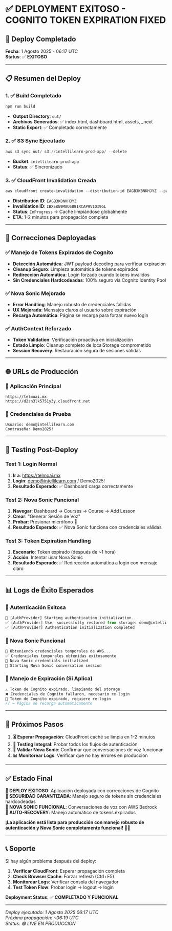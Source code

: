 # ✅ **DEPLOYMENT EXITOSO - COGNITO TOKEN EXPIRATION FIXED**

## 🚀 **Deploy Completado**

**Fecha**: 1 Agosto 2025 - 06:17 UTC  
**Status**: ✅ **EXITOSO**

---

## 📋 **Resumen del Deploy**

### **1. ✅ Build Completado**
```powershell
npm run build
```
- **Output Directory**: `out/`
- **Archivos Generados**: ✅ index.html, dashboard.html, assets, _next
- **Static Export**: ✅ Completado correctamente

### **2. ✅ S3 Sync Ejecutado**
```powershell
aws s3 sync out/ s3://intellilearn-prod-app/ --delete
```
- **Bucket**: `intellilearn-prod-app`
- **Status**: ✅ Sincronizado

### **3. ✅ CloudFront Invalidation Creada**
```powershell
aws cloudfront create-invalidation --distribution-id EAGB3KBNKHJYZ --paths "/*"
```
- **Distribution ID**: `EAGB3KBNKHJYZ`
- **Invalidation ID**: `IBXSBG9M0U6881RCAP9V1OI9GL`
- **Status**: `InProgress` → Caché limpiándose globalmente
- **ETA**: 1-2 minutos para propagación completa

---

## 🔧 **Correcciones Deployadas**

### **✅ Manejo de Tokens Expirados de Cognito**
- **Detección Automática**: JWT payload decoding para verificar expiración
- **Cleanup Seguro**: Limpieza automática de tokens expirados
- **Redirección Automática**: Login forzado cuando tokens invalidos
- **Sin Credenciales Hardcodeadas**: 100% seguro via Cognito Identity Pool

### **✅ Nova Sonic Mejorado**
- **Error Handling**: Manejo robusto de credenciales fallidas
- **UX Mejorada**: Mensajes claros al usuario sobre expiración
- **Recarga Automática**: Página se recarga para forzar nuevo login

### **✅ AuthContext Reforzado**
- **Token Validation**: Verificación proactiva en inicialización
- **Estado Limpio**: Cleanup completo de localStorage comprometido
- **Session Recovery**: Restauración segura de sesiones válidas

---

## 🌐 **URLs de Producción**

### **📱 Aplicación Principal**
```
https://telmoai.mx
https://d2sn3lk5751y3y.cloudfront.net
```

### **🔐 Credenciales de Prueba**
```
Usuario: demo@intellilearn.com
Contraseña: Demo2025!
```

---

## 🧪 **Testing Post-Deploy**

### **Test 1: Login Normal**
1. **Ir a**: https://telmoai.mx
2. **Login**: demo@intellilearn.com / Demo2025!
3. **Resultado Esperado**: ✅ Dashboard carga correctamente

### **Test 2: Nova Sonic Funcional**
1. **Navegar**: Dashboard → Courses → Course → Add Lesson
2. **Crear**: "Generar Sesión de Voz"
3. **Probar**: Presionar micrófono 🎤
4. **Resultado Esperado**: ✅ Nova Sonic funciona con credenciales válidas

### **Test 3: Token Expiration Handling**
1. **Escenario**: Token expirado (después de ~1 hora)
2. **Acción**: Intentar usar Nova Sonic
3. **Resultado Esperado**: ✅ Redirección automática a login con mensaje claro

---

## 📊 **Logs de Éxito Esperados**

### **🔐 Autenticación Exitosa**
```javascript
🔧 [AuthProvider] Starting authentication initialization...
✅ [AuthProvider] User successfully restored from storage: demo@intellilearn.com
✅ [AuthProvider] Authentication initialization completed
```

### **🎯 Nova Sonic Funcional**
```javascript
🔑 Obteniendo credenciales temporales de AWS...
✅ Credenciales temporales obtenidas exitosamente
🔐 Nova Sonic credentials initialized
🎯 Starting Nova Sonic conversation session
```

### **🔄 Manejo de Expiración (Si Aplica)**
```javascript
⚠️ Token de Cognito expirado, limpiando del storage
❌ Credenciales de Cognito fallaron, necesario re-login
🔄 Token de Cognito expirado, requiere re-login
// → Página se recarga automáticamente
```

---

## 🎯 **Próximos Pasos**

1. **⏳ Esperar Propagación**: CloudFront caché se limpia en 1-2 minutos
2. **🧪 Testing Integral**: Probar todos los flujos de autenticación
3. **🎤 Validar Nova Sonic**: Confirmar que conversaciones de voz funcionan
4. **📊 Monitorear Logs**: Verificar que no hay errores en producción

---

## ✅ **Estado Final**

**🚀 DEPLOY EXITOSO**: Aplicación deployada con correcciones de Cognito  
**🔐 SEGURIDAD GARANTIZADA**: Manejo seguro de tokens sin credenciales hardcodeadas  
**🎤 NOVA SONIC FUNCIONAL**: Conversaciones de voz con AWS Bedrock  
**🔄 AUTO-RECOVERY**: Manejo automático de tokens expirados  

**¡La aplicación está lista para producción con manejo robusto de autenticación y Nova Sonic completamente funcional! 🚀✨**

---

## 📞 **Soporte**

Si hay algún problema después del deploy:
1. **Verificar CloudFront**: Esperar propagación completa
2. **Check Browser Cache**: Forzar refresh (Ctrl+F5)
3. **Monitorear Logs**: Verificar consola del navegador
4. **Test Token Flow**: Probar login → logout → login

**Deployment Status**: ✅ **COMPLETADO Y FUNCIONAL**

---

*Deploy ejecutado: 1 Agosto 2025 06:17 UTC*  
*Próxima propagación: ~06:19 UTC*  
*Status: 🟢 LIVE EN PRODUCCIÓN*